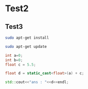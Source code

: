 # Test2
## Test3

````sh
sudo apt-get install
````


```sh
sudo apt-get update
````

```c++
int a=0;
int b=0;
float c = 5.5;

float d = static_cast<float>(a) + c;

std::cout<<"ans : "<<d<<endl;
````